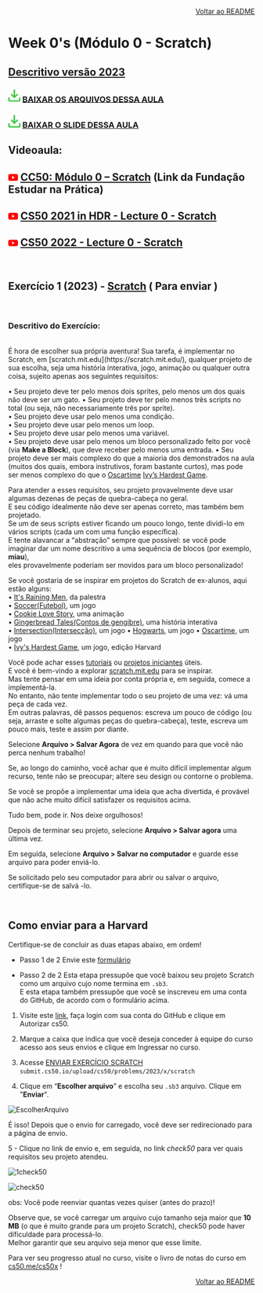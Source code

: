 <p align="right">
   <a href="https://patyfil.github.io/cs50-cc50-harvard/">Voltar ao README</a>
</p>

# Week 0's (Módulo 0 - Scratch) 
## [Descritivo versão 2023](https://cs50.harvard.edu/x/2023/psets/0/scratch/)  

### <img src="assets/baixar.svg" width=25 /> [BAIXAR OS ARQUIVOS DESSA AULA](./assets/ArquivosZips/semana0/src0.zip)  
### <img src="assets/baixar.svg" width=25 /> [BAIXAR O SLIDE DESSA AULA](./assets/slides/0-Scratch.pdf)  

## Videoaula:

## <img src="assets/youtube.svg" width=20 /> [CC50: Módulo 0 – Scratch](https://www.youtube.com/watch?v=9iPsnGJ3kVE&t=55s) (Link da Fundação Estudar na Prática)  

## <img src="assets/youtube.svg" width=20 /> [CS50 2021 in HDR - Lecture 0 - Scratch](https://www.youtube.com/watch?v=1tnj3UCkuxU&t=7s)  

## <img src="assets/youtube.svg" width=20 /> [CS50 2022 - Lecture 0 - Scratch](https://www.youtube.com/watch?v=4MIBGO9YnCg&t=224s)

<br>

## Exercício 1 (2023) - [Scratch](https://cs50.harvard.edu/x/2023/psets/0/scratch/) ( Para enviar )
<br>

### **Descritivo do Exercício**:
<br>
É hora de escolher sua própria aventura! Sua tarefa, é implementar no Scratch, em [scratch.mit.edu](https://scratch.mit.edu/), qualquer projeto de sua escolha, seja uma história interativa, jogo, animação ou qualquer outra coisa, sujeito apenas aos seguintes requisitos:  

•	Seu projeto deve ter pelo menos dois sprites, pelo menos um dos quais não deve ser um gato.
•	Seu projeto deve ter pelo menos três scripts no total (ou seja, não necessariamente três por sprite).  
•	Seu projeto deve usar pelo menos uma condição.  
•	Seu projeto deve usar pelo menos um loop.  
•	Seu projeto deve usar pelo menos uma variável.  
•	Seu projeto deve usar pelo menos um bloco personalizado feito por você (via **Make a Block**), que deve receber pelo menos uma entrada.
•	Seu projeto deve ser mais complexo do que a maioria dos demonstrados na aula (muitos dos quais, embora instrutivos, foram bastante curtos), mas pode ser menos complexo do que o [Oscartime](https://scratch.mit.edu/projects/277537196) [Ivy’s Hardest Game](https://scratch.mit.edu/projects/326129433). 

Para atender a esses requisitos, seu projeto provavelmente deve usar algumas dezenas de peças de quebra-cabeça no geral.  
E seu código idealmente não deve ser apenas correto, mas também bem projetado.  
Se um de seus scripts estiver ficando um pouco longo, tente dividi-lo em vários scripts (cada um com uma função específica).  
E tente alavancar a “abstração” sempre que possível: se você pode imaginar dar um nome descritivo a uma sequência de blocos (por exemplo, **miau**),  
eles provavelmente poderiam ser movidos para um bloco personalizado!  

Se você gostaria de se inspirar em projetos do Scratch de ex-alunos, aqui estão alguns:  
•	[It's Raining Men](https://scratch.mit.edu/projects/37412/), da palestra  
•	[Soccer(Futebol)](https://scratch.mit.edu/projects/37413/), um jogo  
•	[Cookie Love Story](https://scratch.mit.edu/projects/26329196/), uma animação  
•	[Gingerbread Tales(Contos de gengibre)](https://scratch.mit.edu/projects/277536784/), uma história interativa  
•	[Intersection(Intersecção)](https://scratch.mit.edu/projects/75390754/), um jogo 
•  [Hogwarts](https://scratch.mit.edu/projects/422258685), um jogo
•	[Oscartime](https://scratch.mit.edu/projects/277537196/), um jogo  
•	[Ivy's Hardest Game](https://scratch.mit.edu/projects/326129587/), um jogo, edição Harvard 

Você pode achar esses [tutoriais](https://scratch.mit.edu/projects/770688685/editor) ou [projetos iniciantes](https://scratch.mit.edu/starter-projects) úteis.   
E você é bem-vindo a explorar [scratch.mit.edu](scratch.mit.edu) para se inspirar.   
Mas tente pensar em uma ideia por conta própria e, em seguida, comece a implementá-la.   
No entanto, não tente implementar todo o seu projeto de uma vez: vá uma peça de cada vez.   
Em outras palavras, dê passos pequenos: escreva um pouco de código (ou seja, arraste e solte algumas peças do quebra-cabeça), teste, escreva um pouco mais, 
teste e assim por diante.  

Selecione **Arquivo > Salvar Agora** de vez em quando para que você não perca nenhum trabalho!  

Se, ao longo do caminho, você achar que é muito difícil implementar algum recurso, tente não se preocupar; altere seu design ou contorne o problema.  

Se você se propõe a implementar uma ideia que acha divertida, é provável que não ache muito difícil satisfazer os requisitos acima.  

Tudo bem, pode ir. Nos deixe orgulhosos!  

Depois de terminar seu projeto, selecione **Arquivo > Salvar agora** uma última vez.  

Em seguida, selecione **Arquivo > Salvar no computador** e guarde esse arquivo para poder enviá-lo.  

Se solicitado pelo seu computador para abrir ou salvar o arquivo, certifique-se de salvá -lo.

<br>

## Como enviar para a Harvard
Certifique-se de concluir as duas etapas abaixo, em ordem!

* Passo 1 de 2
Envie este [formulário](https://docs.google.com/forms/d/e/1FAIpQLSfP8M4l3D1dIFtpo7pfxlN4tQgPPZtbowKz7sokeRTdr0-v6g/viewform)  

* Passo 2 de 2
Esta etapa pressupõe que você baixou seu projeto Scratch como um arquivo cujo nome termina em `.sb3`.  
E esta etapa também pressupõe que você se inscreveu em uma conta do GitHub, de acordo com o formulário acima.  

1.	Visite este [link](https://submit.cs50.io/), faça login com sua conta do GitHub e clique em Autorizar cs50.  

2.	Marque a caixa que indica que você deseja conceder à equipe do curso acesso aos seus envios e clique em Ingressar no curso.  

3.	Acesse [ENVIAR EXERCÍCIO SCRATCH](submit.cs50.io/upload/cs50/problems/2023/x/scratch)  `submit.cs50.io/upload/cs50/problems/2023/x/scratch`  

4.	Clique em “**Escolher arquivo**” e escolha seu `.sb3` arquivo. Clique em "**Enviar**".  

![EscolherArquivo](https://user-images.githubusercontent.com/41968938/210815352-f7e1a513-dbe9-4b46-bba7-8db45f795fa4.jpg)

É isso! Depois que o envio for carregado, você deve ser redirecionado para a página de envio.  

5 - Clique no link de envio e, em seguida, no link *check50* para ver quais requisitos seu projeto atendeu.  

![1check50](https://user-images.githubusercontent.com/41968938/210815410-bb23bca1-b285-4222-9dad-97f2aebe499e.jpg)

![check50](https://user-images.githubusercontent.com/41968938/210815482-6a317faf-a4a3-4db6-849c-e09e8fb1ee9d.jpg)

obs: Você pode reenviar quantas vezes quiser (antes do prazo)!  

Observe que, se você carregar um arquivo cujo tamanho seja maior que **10 MB** (o que é muito grande para um projeto Scratch), check50 pode haver dificuldade para processá-lo.  
Melhor garantir que seu arquivo seja menor que esse limite.  

Para ver seu progresso atual no curso, visite o livro de notas do curso em [cs50.me/cs50x](cs50.me/cs50x) !

<p align="right">
   <a href="https://patyfil.github.io/cs50-cc50-harvard/">Voltar ao README</a>
</p>
